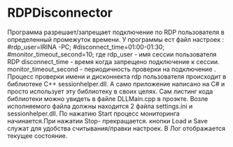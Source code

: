 # RDPDisconnector
Программа разрешает/запрещает подключение по RDP пользователя в определенный промежуток времени.
У программы ест файл настроек :
#rdp_user=IRINA -PC;
#disconnect_time=01:00-01:30;
#monitor_timeout_second=10;
где  rdp_user - имя сессии пользователя RDP
disconnect_time - время когда запрещено подключение к сессии.
monitor_timeout_second - периодичность проверки на подключение .
Процесс проверки имени и дисконнекта rdp пользователя происходит в библиотеке C++ sessionhelper.dll.
А само приложение написано на С# и просто использует эту библиотеку в своих целях.
Сам листинг кода библиотеки можно увидеть в файле DLLMain.cpp в проэкте.
Возле исполняемого файла должны находится 2 файла settings.ini и sessionhelper.dll.
По нажатию Start процесс мониторинга начинается.При нажатии Stop- прекращается.
кнопки Load и Save служат для удобства считывания/правки настроек.
В Лог отображается текущее состояние.

